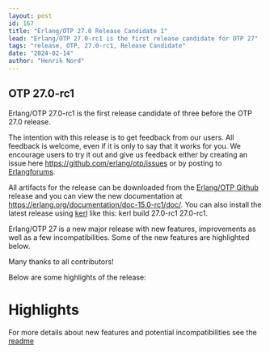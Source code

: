 ```yaml
---
layout: post
id: 167
title: "Erlang/OTP 27.0 Release Candidate 1"
lead: "Erlang/OTP 27.0-rc1 is the first release candidate for OTP 27"
tags: "release, OTP, 27.0-rc1, Release Candidate"
date: "2024-02-14"
author: "Henrik Nord"
---
```

## OTP 27.0-rc1

Erlang/OTP 27.0-rc1 is the first release candidate of three before the OTP 27.0 release.

The intention with this release is to get feedback from our users. All feedback is welcome, even if it is only to say that it works for you.
We encourage users to try it out and give us feedback either by creating an issue here https://github.com/erlang/otp/issues or by posting to [Erlangforums](https://erlangforums.com/).

All artifacts for the release can be downloaded from the [Erlang/OTP Github](https://github.com/erlang/otp/releases/tag/OTP-27.0-rc1) release and you can view the new documentation at https://erlang.org/documentation/doc-15.0-rc1/doc/. You can also install the latest release using [kerl](https://github.com/kerl/kerl) like this: kerl build 27.0-rc1 27.0-rc1.

Erlang/OTP 27 is a new major release with new features, improvements as well as a few incompatibilities. Some of the new features are highlighted below.

Many thanks to all contributors!

Below are some highlights of the release:

# Highlights


For more details about new features and potential incompatibilities see the [readme](https://erlang.org/download/otp_src_27.0-rc1.readme)
